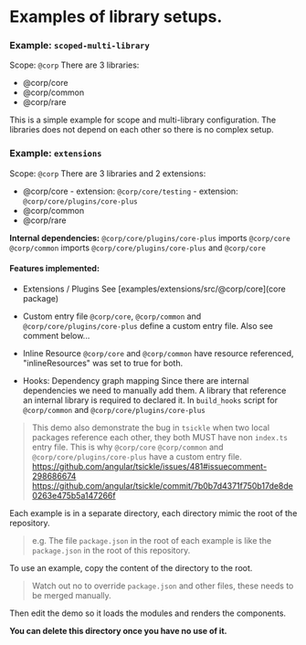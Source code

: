 # Examples of library setups.

### Example: `scoped-multi-library`

Scope: `@corp`
There are 3 libraries:

  - @corp/core
  - @corp/common
  - @corp/rare

This is a simple example for scope and multi-library configuration.
The libraries does not depend on each other so there is no complex setup.

### Example: `extensions`

Scope: `@corp`
There are 3 libraries and 2 extensions:

  - @corp/core
        - extension: `@corp/core/testing`
        - extension: `@corp/core/plugins/core-plus`
  - @corp/common
  - @corp/rare

**Internal dependencies:**
`@corp/core/plugins/core-plus` imports `@corp/core`
`@corp/common` imports `@corp/core/plugins/core-plus` and `@corp/core`

#### Features implemented:
  - Extensions / Plugins
  See [examples/extensions/src/@corp/core](core package)

  - Custom entry file
  `@corp/core`, `@corp/common` and `@corp/core/plugins/core-plus` define a custom entry file.
  Also see comment below...

  - Inline Resource
  `@corp/core` and `@corp/common` have resource referenced, "inlineResources" was set to true for both.

  - Hooks: Dependency graph mapping
  Since there are internal dependencies we need to manually add them.
  A library that reference an internal library is required to declared it.
  In `build_hooks` script for `@corp/common` and `@corp/core/plugins/core-plus`

> This demo also demonstrate the bug in `tsickle` when two local packages reference each other, they both MUST have non `index.ts` entry file.
This is why `@corp/core` `@corp/common` and `@corp/core/plugins/core-plus` have a custom entry file.
https://github.com/angular/tsickle/issues/481#issuecomment-298686674
https://github.com/angular/tsickle/commit/7b0b7d4371f750b17de8de0263e475b5a147266f


Each example is in a separate directory, each directory mimic the root of the repository.

> e.g. The file `package.json` in the root of each example is like the `package.json` in the root of this repository.

To use an example, copy the content of the directory to the root.

> Watch out no to override `package.json` and other files, these needs to be merged manually.

Then edit the demo so it loads the modules and renders the components.


__You can delete this directory once you have no use of it.__